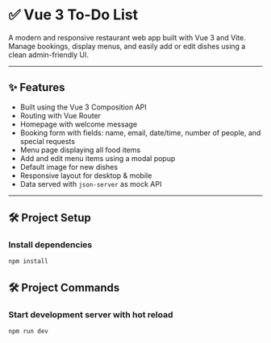 # ✅ Vue 3 To-Do List

A modern and responsive restaurant web app built with Vue 3 and Vite.
Manage bookings, display menus, and easily add or edit dishes using a clean admin-friendly UI.

---

## ✨ Features

- Built using the Vue 3 Composition API
- Routing with Vue Router
- Homepage with welcome message
- Booking form with fields: name, email, date/time, number of people, and special requests
- Menu page displaying all food items
- Add and edit menu items using a modal popup
- Default image for new dishes
- Responsive layout for desktop & mobile
- Data served with `json-server` as mock API

---

## 🛠 Project Setup

### Install dependencies

```bash
npm install
```

## 🛠 Project Commands

### Start development server with hot reload

```bash
npm run dev
```